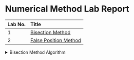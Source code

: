 # Numerical Method Lab Report

|Lab No.|Title|
|:---|:---|
|1|[Bisection Method](https://github.com/kabirdeula/Numerical_Method_Lab_Report/blob/main/Lab%20Report/Lab1-BisectionMethod.py)|
|2|[False Position Method](https://github.com/kabirdeula/Numerical_Method_Lab_Report/blob/main/Lab%20Report/Lab2-FalsePositionMethod.py)|

<details>
    <summary>Bisection Method Algorithm</summary>
    
    1. start

    2. Define function f(x)

    3. Choose initial guesses x0 and x1 such that f(x0)f(x1) < 0

    4. Choose pre-specified tolerable error e.

    5. Calculate new approximated root as x2 = (x0 + x1)/2

    6. Calculate f(x0)f(x2)
	    a. if f(x0)f(x2) < 0 then x0 = x0 and x1 = x2
	    b. if f(x0)f(x2) > 0 then x0 = x2 and x1 = x1
	    c. if f(x0)f(x2) = 0 then goto (8)
	
    7. if |f(x2)| > e then goto (5) otherwise goto (8)

    8. Display x2 as root.

    9. Stop
</details>
